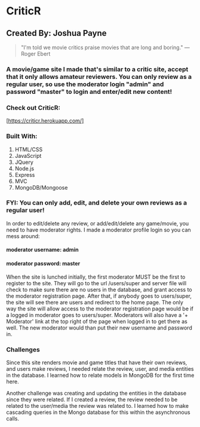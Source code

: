 # CriticR

## Created By: Joshua Payne

> "I'm told we movie critics praise movies that are long and boring." ― Roger Ebert

### A movie/game site I made that's similar to a critic site, accept that it only allows amateur reviewers. You can only review as a regular user, so use the moderator login "admin" and password "master" to login and enter/edit new content!

### Check out CriticR:
[https://criticr.herokuapp.com/]

### Built With:

1. HTML/CSS
2. JavaScript
3. JQuery
4. Node.js
5. Express
6. MVC
7. MongoDB/Mongoose

### FYI: You can only add, edit, and delete your own reviews as a regular user!

 In order to edit/delete any review, or add/edit/delete any game/movie, you need to have moderator rights. I made a moderator profile login so you can mess around:

#### moderator username: admin  
#### moderator password: master

 When the site is lunched initially, the first moderator MUST be the first to register to the site. They will go to the url /users/super and server file will check to make sure there are no users in the database, and grant access to the moderator registration page. After that, if anybody goes to users/super, the site will see there are users and redirect to the home page. The only way the site will allow access to the moderator registration page would be if a logged in moderator goes to users/super. Moderators will also have a '+ Moderator' link at the top right of the page when logged in to get there as well. The new moderator would than put their new username and password in.

### Challenges

Since this site renders movie and game titles that have their own reviews, and users make reviews, I needed relate the review, user, and media entities in the database. I learned how to relate models in MongoDB for the first time here.

Another challenge was creating and updating the entities in the database since they were related. If I created a review, the review needed to be related to the user/media the review was related to. I learned how to make cascading queries in the Mongo database for this within the asynchronous calls. 
